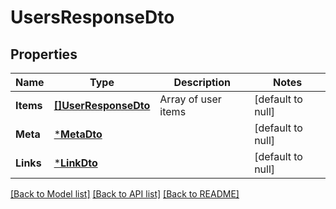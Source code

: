 # UsersResponseDto

## Properties
Name | Type | Description | Notes
------------ | ------------- | ------------- | -------------
**Items** | [**[]UserResponseDto**](UserResponseDto.md) | Array of user items | [default to null]
**Meta** | [***MetaDto**](MetaDto.md) |  | [default to null]
**Links** | [***LinkDto**](LinkDto.md) |  | [default to null]

[[Back to Model list]](../README.md#documentation-for-models) [[Back to API list]](../README.md#documentation-for-api-endpoints) [[Back to README]](../README.md)


